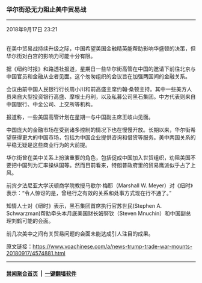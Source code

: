 ### 华尔街恐无力阻止美中贸易战
------------------------

<div class="published">
 <span class="date" title="中国时间">
  <time datetime="2018-09-17T23:21:17+08:00">
   2018年9月17日 23:21
  </time>
 </span>
</div>
<br/>
<div class="wsw">
 <p>
  在美中贸易战持续升级之际，中国希望美国金融精英能帮助影响华盛顿的决策，但华尔街对白宫的影响力可能十分有限。
 </p>
 <p>
  据《纽约时报》和路透社报道，星期日一些华尔街高管在中国的邀请下前往北京与中国官员和金融从业者见面。这个匆匆组织的会议旨在加强两国间的金融关系。
 </p>
 <p>
  会议由前中国人民银行行长周小川和前高盛主席约翰·桑顿主持。其中一些美方人员来自大型投资银行高盛、摩根士丹利，以及私募公司黑石集团。中方代表则来自中国银行、中金公司、上交所等机构。
 </p>
 <p>
  报道称，一些美国高管计划在星期一与中国副主席王岐山见面。
 </p>
 <p>
  中国庞大的金融市场在受到诸多控制的情况下也在慢慢开放。长期以来，华尔街希望获得更大的中国市场，包括为中国企业提供咨询和借贷等服务。美中两国关系的平稳无疑是这些商业行为的大前提。
 </p>
 <p>
  华尔街曾在美中关系上扮演重要的角色，包括促成中国加入世贸组织，劝阻美国不要把中国列为汇率操纵国等。然而目前看来，特朗普政府里的贸易鹰派似乎占了上风。
 </p>
 <p>
  前宾夕法尼亚大学沃顿商学院教授马歇尔·梅耶（Marshall W. Meyer）对《纽时》表示：“令人惊讶的是，曾经行之有效的关系和处事方式现在行不通了。”
 </p>
 <p>
  知情人士对《纽时》表示，黑石集团首席执行官苏世民(Stephen A. Schwarzman)帮助牵头本月底美国财长姆努钦（Steven Mnuchin）和中国副总理刘鹤可能的会面。
 </p>
 <p>
  前几次美中之间有关贸易问题的会面未能达成引人注目的成果。
 </p>
</div>

原文链接：https://www.voachinese.com/a/news-trump-trade-war-mounts-20180917/4574881.html


------------------------
#### [禁闻聚合首页](https://github.com/gfw-breaker/banned-news/blob/master/README.md) &nbsp;|&nbsp;  [一键翻墙软件](https://github.com/gfw-breaker/nogfw/blob/master/README.md)